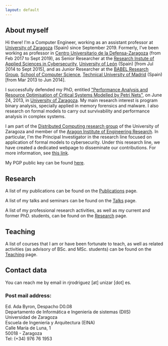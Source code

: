 ```yaml
---
layout: default
---
```


## About myself

Hi there! I'm a Computer Engineer, working as an assistant professor at [University of Zaragoza](http://www.unizar.es) (Spain) since September 2019. Formerly, I've been working as professor in [Centro Universitario de la Defensa-Zaragoza](http://cud.unizar.es/) (from Feb 2017 to Sept 2019), as Senior Researcher at the [Research Instute of Applied Sciences in Cybersecurity](https://riasc.unileon.es/), [University of León](https://www.unileon.es/) (Spain) [from Jul 2014 to Sept 2015], and as Junior Researcher at the [BABEL Research Group](https://babel.upm.es/), [School of Computer Science](https://www.fi.upm.es/), [Technical University of Madrid](https://www.upm.es/) (Spain) [from Mar 2013 to Jun 2014]. 

I successfully defended my PhD, entitled ["Performance Analysis and Resource Optimisation of Critical Systems Modelled by Petri Nets"](http://webdiis.unizar.es/~ricardo/files/papers/RJRodriguez-PhD-Thesis.pdf), on June 24, 2013, in [University of Zaragoza](http://www.unizar.es). My main research interest is program binary analysis, specially applied in memory forensics and malware. I also  research on formal models to carry out survivability and performance analysis in complex systems. 

I am part of the [Distributed Computing research group](http://webdiis.unizar.es/DISCO/) of the University of Zaragoza and member of the [Aragon Institute of Engineering Research](https://i3a.unizar.es/en). In particular, I'm the Principal Investigator in the research line focused on application of formal models to cybersecurity. Under this research line, we have created a dedicated webpage to disseminate our contributions. For more information, see [this link](https://reversea.me/).

My PGP public key can be found [here](http://webdiis.unizar.es/~ricardo/files/rjrodriguez.asc).

## Research

A list of my publications can be found on the [Publications](publications) page.

A list of my talks and seminars can be found on the [Talks](talks) page.

A list of my professional research activities, as well as my current and former PhD. students, can be found on the [Research](research) page.
## Teaching

A list of courses that I am or have been fortunate to teach, as well as related activities (as advisory of BSc. and MSc. students) can be found on the [Teaching](teaching) page.

## Contact data

You can reach me by email in rjrodriguez [at] unizar [dot] es. 

### Post mail address:

Ed. Ada Byron, Despacho D0.08\
Departamento de Informática e Ingeniería de sistemas (DIIS)\
Universidad de Zaragoza\
Escuela de Ingeniería y Arquitectura (EINA)\
Calle María de Luna, 1\
50018 - Zaragoza\
Tel: (+34) 976 76 1953

